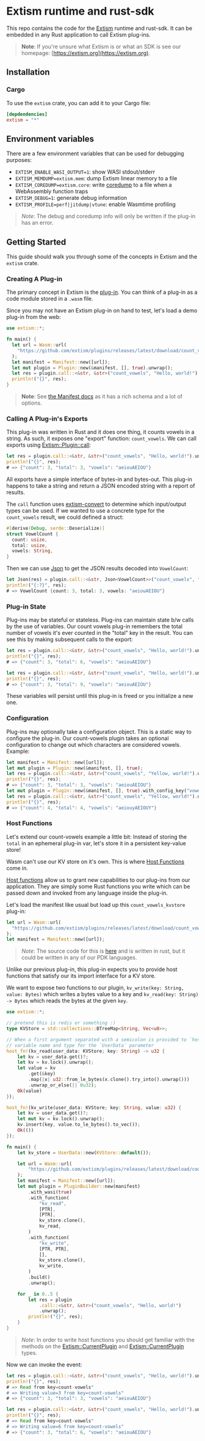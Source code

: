 # Extism runtime and rust-sdk

This repo contains the code for the [Extism](https://extism.org/) runtime and rust-sdk. It can be embedded in any Rust application to call Extism plug-ins.

> **Note**: If you're unsure what Extism is or what an SDK is see our homepage: [https://extism.org](https://extism.org).

## Installation

### Cargo

To use the `extism` crate, you can add it to your Cargo file:

```toml
[depdendencies]
extism = "*"
```

## Environment variables

There are a few environment variables that can be used for debugging purposes:

- `EXTISM_ENABLE_WASI_OUTPUT=1`: show WASI stdout/stderr
- `EXTISM_MEMDUMP=extism.mem`: dump Extism linear memory to a file
- `EXTISM_COREDUMP=extism.core`: write [coredump](https://github.com/WebAssembly/tool-conventions/blob/main/Coredump.md) to a file when a WebAssembly function traps
- `EXTISM_DEBUG=1`: generate debug information
- `EXTISM_PROFILE=perf|jitdump|vtune`: enable Wasmtime profiling

> *Note*: The debug and coredump info will only be written if the plug-in has an error.

## Getting Started

This guide should walk you through some of the concepts in Extism and the `extism` crate.

### Creating A Plug-in

The primary concept in Extism is the [plug-in](https://extism.org/docs/concepts/plug-in). You can think of a plug-in as a code module stored in a `.wasm` file.

Since you may not have an Extism plug-in on hand to test, let's load a demo plug-in from the web:

```rust
use extism::*;

fn main() {
  let url = Wasm::url(
    "https://github.com/extism/plugins/releases/latest/download/count_vowels.wasm"
  );
  let manifest = Manifest::new([url]);
  let mut plugin = Plugin::new(&manifest, [], true).unwrap();
  let res = plugin.call::<&str, &str>("count_vowels", "Hello, world!").unwrap();
  println!("{}", res);
}
```

> **Note**: See [the Manifest docs](https://docs.rs/extism-manifest/extism_manifest/) as it has a rich schema and a lot of options.

### Calling A Plug-in's Exports

This plug-in was written in Rust and it does one thing, it counts vowels in a string. As such, it exposes one "export" function: `count_vowels`. We can call exports using [Extism::Plugin::call](https://docs.rs/extism/latest/extism/struct.Plugin.html#method.call):

```rust
let res = plugin.call::<&str, &str>("count_vowels", "Hello, world!").unwrap();
println!("{}", res);
# => {"count": 3, "total": 3, "vowels": "aeiouAEIOU"}
```

All exports have a simple interface of bytes-in and bytes-out. This plug-in happens to take a string and return a JSON encoded string with a report of results.

The `call` function uses [extism-convert](https://docs.rs/extism-convert) to determine which input/output types can be used. If we wanted to use a concrete type for
the `count_vowels` result, we could defined a struct:

```rust
#[derive(Debug, serde::Deserialize)]
struct VowelCount {
  count: usize,
  total: usize,
  vowels: String,
}
```

Then we can use [Json](https://docs.rs/extism-convert/latest/extism_convert/struct.Json.html) to get the JSON results decoded into `VowelCount`:

```rust
let Json(res) = plugin.call::<&str, Json<VowelCount>>("count_vowels", "Hello, world!").unwrap();
println!("{:?}", res);
# => VowelCount {count: 3, total: 3, vowels: "aeiouAEIOU"}
```

### Plug-in State

Plug-ins may be stateful or stateless. Plug-ins can maintain state b/w calls by the use of variables. Our count vowels plug-in remembers the total number of vowels it's ever counted in the "total" key in the result. You can see this by making subsequent calls to the export:

```rust
let res = plugin.call::<&str, &str>("count_vowels", "Hello, world!").unwrap();
println!("{}", res);
# => {"count": 3, "total": 6, "vowels": "aeiouAEIOU"}

let res = plugin.call::<&str, &str>("count_vowels", "Hello, world!").unwrap();
println!("{}", res);
# => {"count": 3, "total": 9, "vowels": "aeiouAEIOU"}
```

These variables will persist until this plug-in is freed or you initialize a new one.

### Configuration

Plug-ins may optionally take a configuration object. This is a static way to configure the plug-in. Our count-vowels plugin takes an optional configuration to change out which characters are considered vowels. Example:

```rust
let manifest = Manifest::new([url]);
let mut plugin = Plugin::new(&manifest, [], true);
let res = plugin.call::<&str, &str>("count_vowels", "Yellow, world!").unwrap();
println!("{}", res);
# => {"count": 3, "total": 3, "vowels": "aeiouAEIOU"}
let mut plugin = Plugin::new(&manifest, [], true).with_config_key("vowels", "aeiouyAEIOUY");
let res = plugin.call::<&str, &str>("count_vowels", "Yellow, world!").unwrap();
println!("{}", res);
# => {"count": 4, "total": 4, "vowels": "aeiouyAEIOUY"}
```

### Host Functions

Let's extend our count-vowels example a little bit: Instead of storing the `total` in an ephemeral plug-in var, let's store it in a persistent key-value store!

Wasm can't use our KV store on it's own. This is where [Host Functions](https://extism.org/docs/concepts/host-functions) come in.

[Host functions](https://extism.org/docs/concepts/host-functions) allow us to grant new capabilities to our plug-ins from our application. They are simply some Rust functions you write which can be passed down and invoked from any language inside the plug-in.

Let's load the manifest like usual but load up this `count_vowels_kvstore` plug-in:

```rust
let url = Wasm::url(
  "https://github.com/extism/plugins/releases/latest/download/count_vowels_kvstore.wasm"
);
let manifest = Manifest::new([url]);
```

> *Note*: The source code for this is [here](https://github.com/extism/plugins/blob/main/count_vowels_kvstore/src/lib.rs) and is written in rust, but it could be written in any of our PDK languages.

Unlike our previous plug-in, this plug-in expects you to provide host functions that satisfy our its import interface for a KV store.

We want to expose two functions to our plugin, `kv_write(key: String, value: Bytes)` which writes a bytes value to a key and `kv_read(key: String) -> Bytes` which reads the bytes at the given `key`.

```rust
use extism::*;

// pretend this is redis or something :)
type KVStore = std::collections::BTreeMap<String, Vec<u8>>;

// When a first argument separated with a semicolon is provided to `host_fn` it is used as the
// variable name and type for the `UserData` parameter
host_fn!(kv_read(user_data: KVStore; key: String) -> u32 {
    let kv = user_data.get()?;
    let kv = kv.lock().unwrap();
    let value = kv
        .get(&key)
        .map(|x| u32::from_le_bytes(x.clone().try_into().unwrap()))
        .unwrap_or_else(|| 0u32);
    Ok(value)
});

host_fn!(kv_write(user_data: KVStore; key: String, value: u32) {
    let kv = user_data.get()?;
    let mut kv = kv.lock().unwrap();
    kv.insert(key, value.to_le_bytes().to_vec());
    Ok(())
});

fn main() {
    let kv_store = UserData::new(KVStore::default());

    let url = Wasm::url(
        "https://github.com/extism/plugins/releases/latest/download/count_vowels_kvstore.wasm",
    );
    let manifest = Manifest::new([url]);
    let mut plugin = PluginBuilder::new(manifest)
        .with_wasi(true)
        .with_function(
            "kv_read",
            [PTR],
            [PTR],
            kv_store.clone(),
            kv_read,
        )
        .with_function(
            "kv_write",
            [PTR, PTR],
            [],
            kv_store.clone(),
            kv_write,
        )
        .build()
        .unwrap();

    for _ in 0..5 {
        let res = plugin
            .call::<&str, &str>("count_vowels", "Hello, world!")
            .unwrap();
        println!("{}", res);
    }
}
```

> *Note*: In order to write host functions you should get familiar with the methods on the [Extism::CurrentPlugin](https://docs.rs/extism/latest/extism/struct.CurrentPlugin.html) and [Extism::CurrentPlugin](https://docs.rs/extism/latest/extism/struct.UserData.html) types.

Now we can invoke the event:

```rust
let res = plugin.call::<&str, &str>("count_vowels", "Hello, world!").unwrap();
println!("{}", res);
# => Read from key=count-vowels"
# => Writing value=3 from key=count-vowels"
# => {"count": 3, "total": 3, "vowels": "aeiouAEIOU"}

let res = plugin.call::<&str, &str>("count_vowels", "Hello, world!").unwrap();
println!("{}", res);
# => Read from key=count-vowels"
# => Writing value=6 from key=count-vowels"
# => {"count": 3, "total": 6, "vowels": "aeiouAEIOU"}
```



